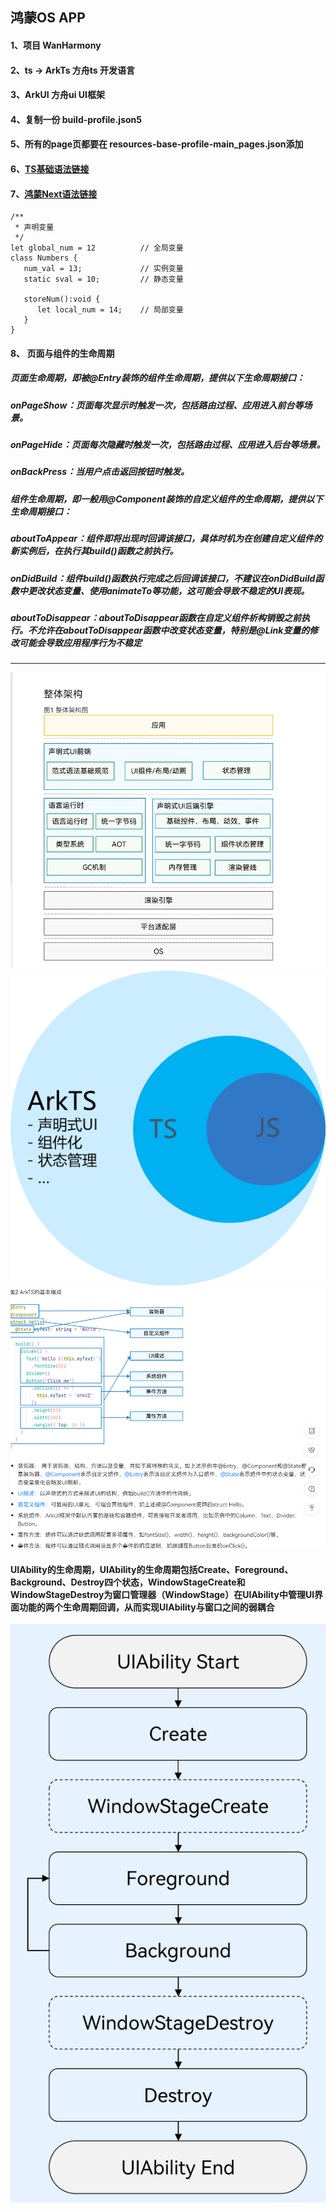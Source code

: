 ## 鸿蒙OS APP

#### 1、项目 WanHarmony
#### 2、ts → ArkTs 方舟ts 开发语言
#### 3、ArkUI 方舟ui UI框架
#### 4、复制一份 build-profile.json5 
#### 5、所有的page页都要在 resources-base-profile-main_pages.json添加
#### 6、[TS基础语法链接](https://www.bookstack.cn/read/TypeScript-4.0-zh/5d2c2b5f1ef3a276.md)
#### 7、[鸿蒙Next语法链接](https://developer.huawei.com/consumer/cn/doc/harmonyos-guides-V5/arkui-overview-V5)

```
/**
 * 声明变量
 */
let global_num = 12          // 全局变量
class Numbers { 
   num_val = 13;             // 实例变量
   static sval = 10;         // 静态变量
   
   storeNum():void { 
      let local_num = 14;    // 局部变量
   } 
} 
```

#### 8、 页面与组件的生命周期
##### 页面生命周期，即被@Entry装饰的组件生命周期，提供以下生命周期接口：
##### onPageShow：页面每次显示时触发一次，包括路由过程、应用进入前台等场景。
##### onPageHide：页面每次隐藏时触发一次，包括路由过程、应用进入后台等场景。
##### onBackPress：当用户点击返回按钮时触发。
##### 组件生命周期，即一般用@Component装饰的自定义组件的生命周期，提供以下生命周期接口：
##### aboutToAppear：组件即将出现时回调该接口，具体时机为在创建自定义组件的新实例后，在执行其build()函数之前执行。
##### onDidBuild：组件build()函数执行完成之后回调该接口，不建议在onDidBuild函数中更改状态变量、使用animateTo等功能，这可能会导致不稳定的UI表现。
#####  aboutToDisappear：aboutToDisappear函数在自定义组件析构销毁之前执行。不允许在aboutToDisappear函数中改变状态变量，特别是@Link变量的修改可能会导致应用程序行为不稳定

---

![ArkTs](/image/s2.png)
![ArkTs](/image/s4.png)
![ArkTs](/image/s1.png)
#### UIAbility的生命周期，UIAbility的生命周期包括Create、Foreground、Background、Destroy四个状态，WindowStageCreate和WindowStageDestroy为窗口管理器（WindowStage）在UIAbility中管理UI界面功能的两个生命周期回调，从而实现UIAbility与窗口之间的弱耦合
![ArkTs](/image/s3.png)
